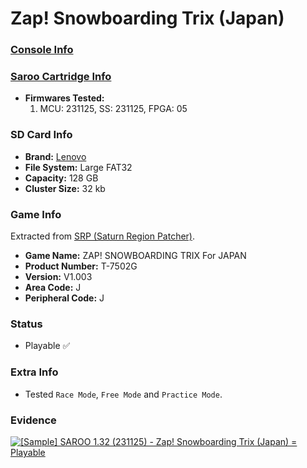 # Zap! Snowboarding Trix (Japan)

### [Console Info](../../../../Info/Consoles/VA13/README.md)

### [Saroo Cartridge Info](../../../../Info/Cartridges/RetroGameParadiseStore/1.32F/README.md)

- <b>Firmwares Tested:</b>
  1. MCU: 231125, SS: 231125, FPGA: 05

### SD Card Info

- <b>Brand:</b> [Lenovo](https://s.click.aliexpress.com/e/_DBowUFx)
- <b>File System:</b> Large FAT32
- <b>Capacity:</b> 128 GB
- <b>Cluster Size:</b> 32 kb

### Game Info

Extracted from [SRP (Saturn Region Patcher)](https://segaxtreme.net/resources/saturn-region-patcher.81/download).

- <b>Game Name:</b> ZAP! SNOWBOARDING TRIX For JAPAN
- <b>Product Number:</b> T-7502G
- <b>Version:</b> V1.003
- <b>Area Code:</b> J
- <b>Peripheral Code:</b> J

### Status

- Playable :white_check_mark:

### Extra Info

- Tested `Race Mode`, `Free Mode` and `Practice Mode`.

### Evidence

[![[Sample] SAROO 1.32 (231125) - Zap! Snowboarding Trix (Japan) = Playable](https://img.youtube.com/vi/VWYBWLFwqO4/0.jpg)](https://www.youtube.com/watch?v=VWYBWLFwqO4)
